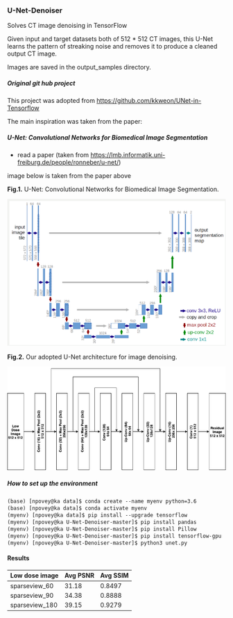 ### U-Net-Denoiser
Solves CT image denoising in TensorFlow

Given input and target datasets both of 512 * 512 CT images, this U-Net learns the pattern of streaking noise and removes it to produce a cleaned output CT image.

Images are saved in the output_samples directory.

##### Original git hub project

This project was adopted from https://github.com/kkweon/UNet-in-Tensorflow

The main inspiration was taken from the paper: 

##### U-Net: Convolutional Networks for Biomedical Image Segmentation

- read a paper (taken from <https://lmb.informatik.uni-freiburg.de/people/ronneber/u-net/>)



image below is taken from the paper above

**Fig.1.**  U-Net: Convolutional Networks for Biomedical Image Segmentation.



![UNET](/diagrams/UNET.png)



**Fig.2.** Our adopted U-Net architecture for image denoising. 



![unet.io](/diagrams/unet.io.png)



##### How to set up the environment

```{python}
(base) [npovey@ka data]$ conda create --name myenv python=3.6
(base) [npovey@ka data]$ conda activate myenv
(myenv) [npovey@ka data]$ pip install --upgrade tensorflow
(myenv) [npovey@ka U-Net-Denoiser-master]$ pip install pandas
(myenv) [npovey@ka U-Net-Denoiser-master]$ pip install Pillow
(myenv) [npovey@ka U-Net-Denoiser-master]$ pip install tensorflow-gpu
(myenv) [npovey@ka U-Net-Denoiser-master]$ python3 unet.py

```



#### Results

| Low dose image | Avg PSNR | Avg SSIM |
| -------------- | -------- | -------- |
| sparseview_60  | 31.18    | 0.8497   |
| sparseview_90  | 34.38    | 0.8888   |
| sparseview_180 | 39.15    | 0.9279   |

##### 
